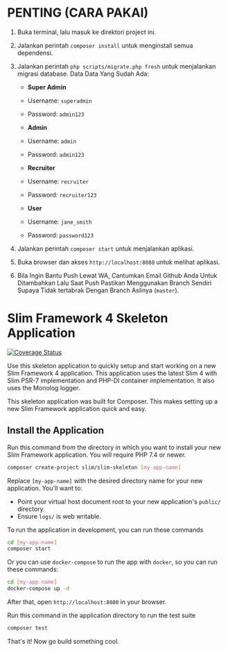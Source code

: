 # PENTING (CARA PAKAI)

1. Buka terminal, lalu masuk ke direktori project ini.
2. Jalankan perintah `composer install` untuk menginstall semua dependensi.
3. Jalankan perintah `php scripts/migrate.php fresh` untuk menjalankan migrasi database.
   Data Data Yang Sudah Ada:

   - **Super Admin**
   - Username: `superadmin`
   - Password: `admin123`

   - **Admin**
   - Username: `admin`
   - Password: `admin123`

   - **Recruiter**
   - Username: `recruiter`
   - Password: `recruiter123`

   - **User**
   - Username: `jane_smith`
   - Password: `password123`

4. Jalankan perintah `composer start` untuk menjalankan aplikasi.
5. Buka browser dan akses `http://localhost:8080` untuk melihat aplikasi.
6. Bila Ingin Bantu Push Lewat WA, Cantumkan Email Github Anda Untuk Ditambahkan Lalu Saat Push Pastikan Menggunakan Branch Sendiri Supaya Tidak tertabrak Dengan Branch Aslinya (`master`).

# Slim Framework 4 Skeleton Application

[![Coverage Status](https://coveralls.io/repos/github/slimphp/Slim-Skeleton/badge.svg?branch=master)](https://coveralls.io/github/slimphp/Slim-Skeleton?branch=master)

Use this skeleton application to quickly setup and start working on a new Slim Framework 4 application. This application uses the latest Slim 4 with Slim PSR-7 implementation and PHP-DI container implementation. It also uses the Monolog logger.

This skeleton application was built for Composer. This makes setting up a new Slim Framework application quick and easy.

## Install the Application

Run this command from the directory in which you want to install your new Slim Framework application. You will require PHP 7.4 or newer.

```bash
composer create-project slim/slim-skeleton [my-app-name]
```

Replace `[my-app-name]` with the desired directory name for your new application. You'll want to:

- Point your virtual host document root to your new application's `public/` directory.
- Ensure `logs/` is web writable.

To run the application in development, you can run these commands

```bash
cd [my-app-name]
composer start
```

Or you can use `docker-compose` to run the app with `docker`, so you can run these commands:

```bash
cd [my-app-name]
docker-compose up -d
```

After that, open `http://localhost:8080` in your browser.

Run this command in the application directory to run the test suite

```bash
composer test
```

That's it! Now go build something cool.
